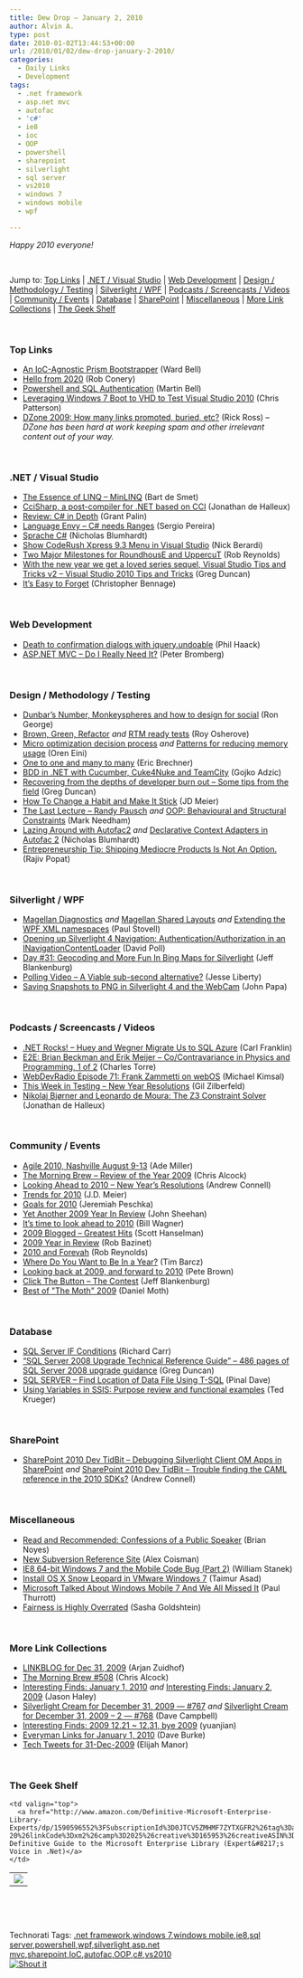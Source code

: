 ```yaml
---
title: Dew Drop – January 2, 2010
author: Alvin A.
type: post
date: 2010-01-02T13:44:53+00:00
url: /2010/01/02/dew-drop-january-2-2010/
categories:
  - Daily Links
  - Development
tags:
  - .net framework
  - asp.net mvc
  - autofac
  - 'c#'
  - ie8
  - ioc
  - OOP
  - powershell
  - sharepoint
  - silverlight
  - sql server
  - vs2010
  - windows 7
  - windows mobile
  - wpf

---
```

_Happy 2010 everyone!_

&#160;

Jump to: [Top Links][1] | [.NET / Visual Studio][2] | [Web Development][3] | [Design / Methodology / Testing][4] | [Silverlight / WPF][5] | [Podcasts / Screencasts / Videos][6] | [Community / Events][7] | [Database][8] | [SharePoint][9] | [Miscellaneous][10] | [More Link Collections][11] | [The Geek Shelf][12] 

&#160;

### <a name="top"></a>Top Links

  * [An IoC-Agnostic Prism Bootstrapper][13] (Ward Bell)
  * [Hello from 2020][14] (Rob Conery)
  * [Powershell and SQL Authentication][15] (Martin Bell)
  * [Leveraging Windows 7 Boot to VHD to Test Visual Studio 2010][16] (Chris Patterson)
  * [DZone 2009: How many links promoted, buried, etc?][17] (Rick Ross) _– DZone has been hard at work keeping spam and other irrelevant content out of your way._

&#160;

### <a name="dotnet"></a>.NET / Visual Studio

  * [The Essence of LINQ – MinLINQ][18] (Bart de Smet)
  * [CciSharp, a post-compiler for .NET based on CCI][19] (Jonathan de Halleux)
  * [Review: C# in Depth][20] (Grant Palin)
  * [Language Envy &#8211; C# needs Ranges][21] (Sergio Pereira)
  * [Sprache C#][22] (Nicholas Blumhardt)
  * [Show CodeRush Xpress 9.3 Menu in Visual Studio][23] (Nick Berardi)
  * [Two Major Milestones for RoundhousE and UppercuT][24] (Rob Reynolds)
  * [With the new year we get a loved series sequel, Visual Studio Tips and Tricks v2 &#8211; Visual Studio 2010 Tips and Tricks][25] (Greg Duncan)
  * [It’s Easy to Forget][26] (Christopher Bennage)

&#160;

### <a name="web"></a>Web Development

  * [Death to confirmation dialogs with jquery.undoable][27] (Phil Haack)
  * [ASP.NET MVC – Do I Really Need It?][28] (Peter Bromberg)

&#160;

### <a name="design"></a>Design / Methodology / Testing

  * [Dunbar’s Number, Monkeyspheres and how to design for social][29] (Ron George)
  * [Brown, Green, Refactor][30] _and_&#160;[RTM ready tests][31] (Roy Osherove)
  * [Micro optimization decision process][32] _and_&#160;[Patterns for reducing memory usage][33] (Oren Eini)
  * [One to one and many to many][34] (Eric Brechner)
  * [BDD in .NET with Cucumber, Cuke4Nuke and TeamCity][35] (Gojko Adzic)
  * [Recovering from the depths of developer burn out &#8211; Some tips from the field][36] (Greg Duncan)
  * [How To Change a Habit and Make It Stick][37] (JD Meier)
  * [The Last Lecture – Randy Pausch][38] _and_&#160;[OOP: Behavioural and Structural Constraints][39] (Mark Needham)
  * [Lazing Around with Autofac2][40] _and_&#160;[Declarative Context Adapters in Autofac 2][41] (Nicholas Blumhardt)
  * [Entrepreneurship Tip: Shipping Mediocre Products Is Not An Option.][42] (Rajiv Popat)

&#160;

### <a name="silverlight"></a>Silverlight / WPF

  * [Magellan Diagnostics][43] _and_&#160;[Magellan Shared Layouts][44] _and_&#160;[Extending the WPF XML namespaces][45] (Paul Stovell)
  * [Opening up Silverlight 4 Navigation: Authentication/Authorization in an INavigationContentLoader][46] (David Poll)
  * [Day #31: Geocoding and More Fun In Bing Maps for Silverlight][47] (Jeff Blankenburg)
  * [Polling Video – A Viable sub-second alternative?][48] (Jesse Liberty)
  * [Saving Snapshots to PNG in Silverlight 4 and the WebCam][49] (John Papa)

&#160;

### <a name="podcasts"></a>Podcasts / Screencasts / Videos

  * [.NET Rocks! &#8211; Huey and Wegner Migrate Us to SQL Azure][50] (Carl Franklin)
  * [E2E: Brian Beckman and Erik Meijer &#8211; Co/Contravariance in Physics and Programming, 1 of 2][51] (Charles Torre)
  * [WebDevRadio Episode 71: Frank Zammetti on webOS][52] (Michael Kimsal)
  * [This Week in Testing &#8211; New Year Resolutions][53] (Gil Zilberfeld)
  * [Nikolaj Bjørner and Leonardo de Moura: The Z3 Constraint Solver][54] (Jonathan de Halleux)

&#160;

### <a name="events"></a>Community / Events

  * [Agile 2010, Nashville August 9-13][55] (Ade Miller)
  * [The Morning Brew &#8211; Review of the Year 2009][56] (Chris Alcock)
  * [Looking Ahead to 2010 – New Year’s Resolutions][57] (Andrew Connell)
  * [Trends for 2010][58] (J.D. Meier)
  * [Goals for 2010][59] (Jeremiah Peschka)
  * [Yet Another 2009 Year In Review][60] (John Sheehan)
  * [It’s time to look ahead to 2010][61] (Bill Wagner)
  * [2009 Blogged &#8211; Greatest Hits][62] (Scott Hanselman)
  * [2009 Year in Review][63] (Rob Bazinet)
  * [2010 and Forevah][64] (Rob Reynolds)
  * [Where Do You Want to Be In a Year?][65] (Tim Barcz)
  * [Looking back at 2009, and forward to 2010][66] (Pete Brown)
  * [Click The Button &#8211; The Contest][67] (Jeff Blankenburg)
  * [Best of "The Moth" 2009][68] (Daniel Moth)

&#160;

### <a name="db"></a>Database

  * [SQL Server IF Conditions][69] (Richard Carr)
  * [“SQL Server 2008 Upgrade Technical Reference Guide” – 486 pages of SQL Server 2008 upgrade guidance][70] (Greg Duncan)
  * [SQL SERVER – Find Location of Data File Using T-SQL][71] (Pinal Dave)
  * [Using Variables in SSIS: Purpose review and functional examples][72] (Ted Krueger)

&#160;

### <a name="sp"></a>SharePoint

  * [SharePoint 2010 Dev TidBit – Debugging Silverlight Client OM Apps in SharePoint][73] _and_&#160;[SharePoint 2010 Dev TidBit &#8211; Trouble finding the CAML reference in the 2010 SDKs?][74] (Andrew Connell)

&#160;

### <a name="misc"></a>Miscellaneous

  * [Read and Recommended: Confessions of a Public Speaker][75] (Brian Noyes)
  * [New Subversion Reference Site][76] (Alex Coisman)
  * [IE8 64-bit Windows 7 and the Mobile Code Bug (Part 2)][77] (William Stanek)
  * [Install OS X Snow Leopard in VMware Windows 7][78] (Taimur Asad)
  * [Microsoft Talked About Windows Mobile 7 And We All Missed It][79] (Paul Thurrott)
  * [Fairness is Highly Overrated][80] (Sasha Goldshtein)

&#160;

### <a name="links"></a>More Link Collections

  * [LINKBLOG for Dec 31, 2009][81] (Arjan Zuidhof)
  * [The Morning Brew #508][82] (Chris Alcock)
  * [Interesting Finds: January 1, 2010][83] _and_&#160;[Interesting Finds: January 2, 2009][84] (Jason Haley)
  * [Silverlight Cream for December 31, 2009 &#8212; #767][85] _and_&#160;[Silverlight Cream for December 31, 2009 &#8211; 2 &#8212; #768][86] (Dave Campbell)
  * [Interesting Finds: 2009 12.21 ~ 12.31, bye 2009][87] (yuanjian)
  * [Everyman Links for January 1, 2010][88] (Dave Burke)
  * [Tech Tweets for 31-Dec-2009][89] (Elijah Manor)

&#160;

### <a name="shelf"></a>The Geek Shelf

<table border="0" cellspacing="0" cellpadding="0">
  <tr>
    <td>
      <img data-recalc-dims="1" decoding="async" src="https://i0.wp.com/ecx.images-amazon.com/images/I/416BigaSDiL._SL160_.jpg?w=660" />
    </td>
    
    <td valign="top">
      <a href="http://www.amazon.com/Definitive-Microsoft-Enterprise-Library-Experts/dp/1590596552%3FSubscriptionId%3D0JTCV5ZMHMF7ZYTXGFR2%26tag%3Dalvinashcraft-20%26linkCode%3Dxm2%26camp%3D2025%26creative%3D165953%26creativeASIN%3D1590596552">The Definitive Guide to the Microsoft Enterprise Library (Expert&#8217;s Voice in .Net)</a>
    </td>
  </tr>
</table>

&#160;

<div style="padding-bottom: 0px; margin: 0px; padding-left: 0px; padding-right: 0px; display: inline; float: none; padding-top: 0px" id="scid:C16BAC14-9A3D-4c50-9394-FBFEF7A93539:89b912f4-53ed-4f93-ae80-d1259840f177" class="wlWriterSmartContent">
  <!--dotnetkickit-->
</div>

&#160;

<div style="padding-bottom: 0px; margin: 0px; padding-left: 0px; padding-right: 0px; display: inline; float: none; padding-top: 0px" id="scid:0767317B-992E-4b12-91E0-4F059A8CECA8:340b98df-da9d-429a-8dfe-0bf3f859e8c5" class="wlWriterSmartContent">
  Technorati Tags: <a href="http://technorati.com/tags/.net+framework" rel="tag">.net framework</a>,<a href="http://technorati.com/tags/windows+7" rel="tag">windows 7</a>,<a href="http://technorati.com/tags/windows+mobile" rel="tag">windows mobile</a>,<a href="http://technorati.com/tags/ie8" rel="tag">ie8</a>,<a href="http://technorati.com/tags/sql+server" rel="tag">sql server</a>,<a href="http://technorati.com/tags/powershell" rel="tag">powershell</a>,<a href="http://technorati.com/tags/wpf" rel="tag">wpf</a>,<a href="http://technorati.com/tags/silverlight" rel="tag">silverlight</a>,<a href="http://technorati.com/tags/asp.net+mvc" rel="tag">asp.net mvc</a>,<a href="http://technorati.com/tags/sharepoint" rel="tag">sharepoint</a>,<a href="http://technorati.com/tags/IoC" rel="tag">IoC</a>,<a href="http://technorati.com/tags/autofac" rel="tag">autofac</a>,<a href="http://technorati.com/tags/OOP" rel="tag">OOP</a>,<a href="http://technorati.com/tags/c%23" rel="tag">c#</a>,<a href="http://technorati.com/tags/vs2010" rel="tag">vs2010</a>
</div>

<div class="wlWriterHeaderFooter" style="margin:0px; padding:0px 0px 0px 0px;">
  <div class="shoutIt">
    <a rev="vote-for" href="http://dotnetshoutout.com/Submit?url=http%3a%2f%2fwww.alvinashcraft.com%2f2010%2f01%2f02%2fdew-drop-january-2-2010%2f&title=Dew+Drop+-+January+2%2c+2010"><img decoding="async" alt="Shout it" src="http://dotnetshoutout.com/image.axd?url=https://morningdew-bpc6g3a0fgaxdxcu.eastus2-01.azurewebsites.net/2010/01/02/dew-drop-january-2-2010/" style="border:0px" /></a>
  </div>
</div>

 [1]: https://morningdew-bpc6g3a0fgaxdxcu.eastus2-01.azurewebsites.net/#top
 [2]: https://morningdew-bpc6g3a0fgaxdxcu.eastus2-01.azurewebsites.net/#dotnet
 [3]: https://morningdew-bpc6g3a0fgaxdxcu.eastus2-01.azurewebsites.net/#web
 [4]: https://morningdew-bpc6g3a0fgaxdxcu.eastus2-01.azurewebsites.net/#design
 [5]: https://morningdew-bpc6g3a0fgaxdxcu.eastus2-01.azurewebsites.net/#silverlight
 [6]: https://morningdew-bpc6g3a0fgaxdxcu.eastus2-01.azurewebsites.net/#podcasts
 [7]: https://morningdew-bpc6g3a0fgaxdxcu.eastus2-01.azurewebsites.net/#events
 [8]: https://morningdew-bpc6g3a0fgaxdxcu.eastus2-01.azurewebsites.net/#db
 [9]: https://morningdew-bpc6g3a0fgaxdxcu.eastus2-01.azurewebsites.net/#sp
 [10]: https://morningdew-bpc6g3a0fgaxdxcu.eastus2-01.azurewebsites.net/#misc
 [11]: https://morningdew-bpc6g3a0fgaxdxcu.eastus2-01.azurewebsites.net/#links
 [12]: https://morningdew-bpc6g3a0fgaxdxcu.eastus2-01.azurewebsites.net/#shelf
 [13]: http://neverindoubtnet.blogspot.com/2009/12/ioc-agnostic-prism-bootstrapper.html
 [14]: http://feedproxy.google.com/~r/wekeroad/EeKc/~3/AfIGM2HP8vU/hello-from-2020
 [15]: http://sqlblogcasts.com/blogs/martinbell/archive/2010/01/01/Powershell-and-SQL-Authentication.aspx
 [16]: http://feedproxy.google.com/~r/LosTechies/~3/CP4Jf-cShHk/leveraging-windows-7-boot-to-vhd-to-test-visual-studio-2010.aspx
 [17]: http://rickross.developerblogs.com/2009/12/31/dzone-2009-link-summary-by-status/
 [18]: http://community.bartdesmet.net/blogs/bart/archive/2010/01/01/the-essence-of-linq-minlinq.aspx
 [19]: http://feedproxy.google.com/~r/PelisFarm/~3/dcD7EWxZ488/CciSharpAPostcompilerForNETBasedOnCCI.aspx
 [20]: http://grantpalin.com/2009/12/31/review-c-in-depth/
 [21]: http://feedproxy.google.com/~r/Devlicious/~3/1Df_F86a4SU/language-envy-c-needs-ranges.aspx
 [22]: http://nblumhardt.com/2010/01/sprache-c/
 [23]: http://feedproxy.google.com/~r/coderjournal/~3/FDyNxLb1A98/
 [24]: http://feedproxy.google.com/~r/robz/~3/HKuIOSqjO1E/two-major-milestones-for-roundhouse-and-uppercut.aspx
 [25]: http://coolthingoftheday.blogspot.com/2010/01/with-new-year-we-get-loved-series.html
 [26]: http://feedproxy.google.com/~r/Devlicious/~3/JUtYu80DY8A/it-s-easy-to-forget.aspx
 [27]: http://haacked.com/archive/2010/01/01/jquery-undoable-plugin.aspx
 [28]: http://feedproxy.google.com/~r/blogspot/lGrQ/~3/O8ZKxaGDFXE/aspnet-mvc-do-i-really-need-it.html
 [29]: http://feedproxy.google.com/~r/rongeorge/~3/noFh6tcMjoY/
 [30]: http://feedproxy.google.com/~r/Iserializable/~3/DLS0em2cj5s/brown-green-refactor.aspx
 [31]: http://feedproxy.google.com/~r/Iserializable/~3/RXEqB8h6MDo/rtm-ready-tests.aspx
 [32]: http://feedproxy.google.com/~r/AyendeRahien/~3/4JzAsdH9BoE/micro-optimization-decision-process.aspx
 [33]: http://feedproxy.google.com/~r/AyendeRahien/~3/Q3NQnzsn1U8/patterns-for-reducing-memory-usage.aspx
 [34]: http://blogs.msdn.com/eric_brechner/archive/2010/01/01/one-to-one-and-many-to-many.aspx
 [35]: http://gojko.net/2010/01/01/bdd-in-net-with-cucumber-cuke4nuke-and-teamcity/
 [36]: http://coolthingoftheday.blogspot.com/2009/12/recovering-from-depths-of-developer.html
 [37]: http://feedproxy.google.com/~r/SourcesOfInsight/~3/WosjApEsajM/
 [38]: http://feedproxy.google.com/~r/MarkNeedham/~3/tX9LLgMQ0jI/
 [39]: http://feeds.dzone.com/~r/zones/dotnet/~3/iVb2HTeuyLk/oop-behavioural-and-structural
 [40]: http://nblumhardt.com/2009/12/lazing-around-with-autofac2/
 [41]: http://nblumhardt.com/2010/01/declarative-context-adapters-autofac2/
 [42]: http://www.thousandtyone.com/blog/EntrepreneurshipTipShippingMediocreProductsIsNotAnOption.aspx
 [43]: http://www.paulstovell.com/magellan-diagnostics
 [44]: http://www.paulstovell.com/magellan-shared-layouts
 [45]: http://www.paulstovell.com/xmlnsdefinition
 [46]: http://www.davidpoll.com/2010/01/01/opening-up-silverlight-4-navigation-authenticationauthorization-in-an-inavigationcontentloader/
 [47]: http://feedproxy.google.com/~r/Blankenthoughts/~3/ZiVAdAAlzVQ/day-31-geocoding-and-more-fun-in-bing.aspx
 [48]: http://feedproxy.google.com/~r/JesseLiberty-SilverlightGeek/~3/EiWb_STIy2U/polling-video-a-viable-sub-second-alternative.aspx
 [49]: http://feedproxy.google.com/~r/JohnPapa/~3/tUCs3thfLDk/
 [50]: http://www.dotnetrocks.com/default.aspx?ShowNum=512
 [51]: http://channel9.msdn.com/shows/Going+Deep/E2E-Brian-Beckman-and-Erik-Meijer-CoContravariance-in-Physics-and-Programming-1-of-2/
 [52]: http://feedproxy.google.com/~r/WebdevradioPodcastHome/~3/1AYtOQnbWhM/index.php
 [53]: http://site.typemock.com/this-week-in-test/2010/1/1/this-week-in-testing-new-year-resolutions.html
 [54]: http://channel9.msdn.com/posts/Peli/The-Z3-Constraint-Solver/
 [55]: http://www.ademiller.com/blogs/tech/2009/12/agile-2010-nashville-august-9-13/?&owa_from=feed&owa_sid=
 [56]: http://feedproxy.google.com/~r/ReflectivePerspective/~3/SHDJHGCLjrc/
 [57]: http://feedproxy.google.com/~r/AndrewConnell/~3/W-beCb94PhM/looking-ahead-to-2010-ndash-new-yearrsquos-resolutions.aspx
 [58]: http://blogs.msdn.com/jmeier/archive/2010/01/02/trends-for-2010.aspx
 [59]: http://feedproxy.google.com/~r/facility9/~3/kWOqC7JVy0c/goals-for-2010
 [60]: http://feedproxy.google.com/~r/JustSayinMoreWords/~3/JJxoD7NY-Nk/
 [61]: http://feedproxy.google.com/~r/billwagner/~3/YJgUodLGijs/it-s-time-to-look-ahead-to-2010.aspx
 [62]: http://feedproxy.google.com/~r/ScottHanselman/~3/iNv4B5qlEnA/2009BloggedGreatestHits.aspx
 [63]: http://feedproxy.google.com/~r/AccidentalTechnologist/~3/ijxDaqz-WDo/
 [64]: http://feedproxy.google.com/~r/robz/~3/tXz7pMmWVP4/2010-and-forevah.aspx
 [65]: http://feedproxy.google.com/~r/Devlicious/~3/aBY0FNbO3uo/where-do-you-want-to-be-in-a-year.aspx
 [66]: http://feedproxy.google.com/~r/PeteBrown/~3/geoLyOb-24E/Looking-back-at-2009_2C00_-and-forward-to-2010.aspx
 [67]: http://feedproxy.google.com/~r/Blankenthoughts/~3/Q50suK9nFzc/click-button-contest.aspx
 [68]: http://feedproxy.google.com/~r/DanielMoth/~3/LKlC3qHxOfc/best-of-moth-2009.html
 [69]: http://feedproxy.google.com/~r/BlackwaspLatestAdditions/~3/XIjSd-KgB_E/SQLIf.aspx
 [70]: http://coolthingoftheday.blogspot.com/2010/01/sql-server-2008-upgrade-technical.html
 [71]: http://blog.sqlauthority.com/2010/01/02/sql-server-find-location-of-data-file-using-t-sql/
 [72]: http://blogs.lessthandot.com/index.php/DataMgmt/DataDesign/using-variables-in-ssis
 [73]: http://feedproxy.google.com/~r/AndrewConnell/~3/XQZipWxbSOg/sharepoint-2010-dev-tidbit-ndash-debugging-silverlight-client-om-apps.aspx
 [74]: http://feedproxy.google.com/~r/AndrewConnell/~3/ctI9-vlWXCk/sharepoint-2010-dev-tidbit-trouble-finding-the-caml-reference.aspx
 [75]: http://www.softinsight.com/bnoyes/2009/12/31/ReadAndRecommendedConfessionsOfAPublicSpeaker.aspx
 [76]: http://blog.assembla.com/assemblablog/tabid/12618/bid/11470/New-Subversion-Reference-Site.aspx
 [77]: http://feeds.oreilly.com/~r/oreilly/news/~3/leIyUss1v1g/ie8-64-bit-windows-7-and-the-m-1.html
 [78]: http://feedproxy.google.com/~r/RedmondPie/~3/GW6ZXTpyXDA/
 [79]: http://community.winsupersite.com/blogs/paul/archive/2010/01/01/microsoft-talked-about-windows-mobile-7-and-we-all-missed-it.aspx
 [80]: http://blogs.microsoft.co.il/blogs/sasha/archive/2009/12/31/fairness-is-highly-overrated.aspx
 [81]: http://feedproxy.google.com/~r/ArjansWorld/~3/_SoMXpeGb6Q/
 [82]: http://feedproxy.google.com/~r/ReflectivePerspective/~3/uFiwttW2nts/
 [83]: http://jasonhaley.com/blog/post.aspx?id=b21d15d0-1c68-4857-8cf6-79255302f1c2
 [84]: http://jasonhaley.com/blog/post.aspx?id=ebfa6ade-8fc4-442d-872b-2611df0dbb9f
 [85]: http://geekswithblogs.net/WynApseTechnicalMusings/archive/2009/12/31/137285.aspx
 [86]: http://geekswithblogs.net/WynApseTechnicalMusings/archive/2009/12/31/137286.aspx
 [87]: http://weblogs.asp.net/yuanjian/archive/2009/12/30/interesting-finds-2009-12-21-12-31-bye-2009.aspx
 [88]: http://feedproxy.google.com/~r/DaveBurke/~3/f-A6t4OZIP4/post.aspx
 [89]: http://elijahmanor.com/webdevdotnet/post.aspx?id=ac0a9b3f-5adb-4d0a-a22f-2f900771a1b0